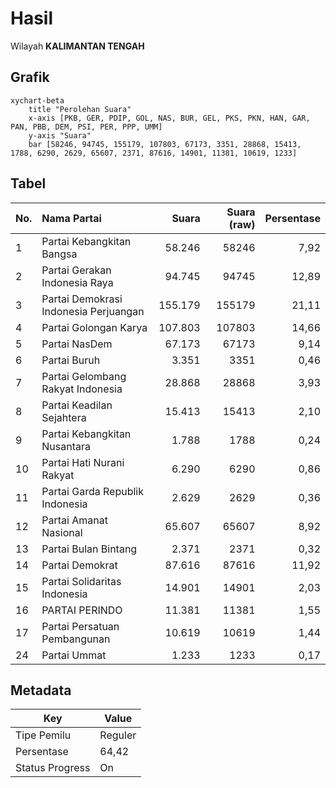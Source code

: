 # Hasil

Wilayah **KALIMANTAN TENGAH**

## Grafik

```mermaid
xychart-beta
    title "Perolehan Suara"
    x-axis [PKB, GER, PDIP, GOL, NAS, BUR, GEL, PKS, PKN, HAN, GAR, PAN, PBB, DEM, PSI, PER, PPP, UMM]
    y-axis "Suara"
    bar [58246, 94745, 155179, 107803, 67173, 3351, 28868, 15413, 1788, 6290, 2629, 65607, 2371, 87616, 14901, 11381, 10619, 1233]
```

## Tabel

| No. | Nama Partai                           | Suara   | Suara (raw) | Persentase |
|:--- |:------------------------------------- | -------:| -----------:| ----------:|
| 1   | Partai Kebangkitan Bangsa             | 58.246  | 58246       | 7,92       |
| 2   | Partai Gerakan Indonesia Raya         | 94.745  | 94745       | 12,89      |
| 3   | Partai Demokrasi Indonesia Perjuangan | 155.179 | 155179      | 21,11      |
| 4   | Partai Golongan Karya                 | 107.803 | 107803      | 14,66      |
| 5   | Partai NasDem                         | 67.173  | 67173       | 9,14       |
| 6   | Partai Buruh                          | 3.351   | 3351        | 0,46       |
| 7   | Partai Gelombang Rakyat Indonesia     | 28.868  | 28868       | 3,93       |
| 8   | Partai Keadilan Sejahtera             | 15.413  | 15413       | 2,10       |
| 9   | Partai Kebangkitan Nusantara          | 1.788   | 1788        | 0,24       |
| 10  | Partai Hati Nurani Rakyat             | 6.290   | 6290        | 0,86       |
| 11  | Partai Garda Republik Indonesia       | 2.629   | 2629        | 0,36       |
| 12  | Partai Amanat Nasional                | 65.607  | 65607       | 8,92       |
| 13  | Partai Bulan Bintang                  | 2.371   | 2371        | 0,32       |
| 14  | Partai Demokrat                       | 87.616  | 87616       | 11,92      |
| 15  | Partai Solidaritas Indonesia          | 14.901  | 14901       | 2,03       |
| 16  | PARTAI PERINDO                        | 11.381  | 11381       | 1,55       |
| 17  | Partai Persatuan Pembangunan          | 10.619  | 10619       | 1,44       |
| 24  | Partai Ummat                          | 1.233   | 1233        | 0,17       |


## Metadata

| Key             | Value   |
| --------------- | ------- |
| Tipe Pemilu     | Reguler |
| Persentase      | 64,42   |
| Status Progress | On      |



